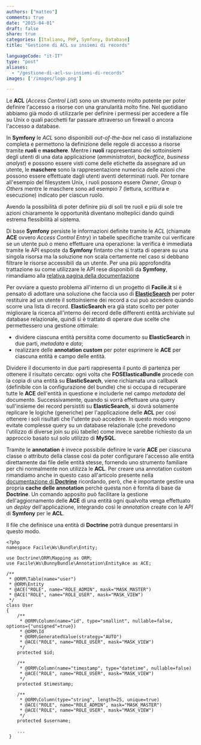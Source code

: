 ```yaml
---
authors: ["matteo"]
comments: true
date: "2015-04-01"
draft: false
share: true
categories: [Italiano, PHP, Symfony, Database]
title: "Gestione di ACL su insiemi di records"

languageCode: "it-IT"
type: "post"
aliases:
  - "/gestione-di-acl-su-insiemi-di-records"
images: ['/images/logo.png']

---
```

Le **ACL** (*Access Control List*) sono un strumento molto potente per poter definire l'accesso a risorse con una granularità molto fine. Nel quotidiano abbiamo già modo di utilizzarle per definire i permessi per accedere a file su Unix o quali pacchetti far passare attraverso un firewall o ancora l'accesso a database.

In **Symfony** le *ACL* sono disponibili *out-of-the-box* nel caso di installazione completa e permettono la definizione delle regole di accesso a risorse tramite **ruoli** e **maschere**. Mentre i **ruoli** rappresentano dei sottoinsiemi degli utenti di una data applicazione (*amministratori*, *backoffice*, *business analyst*) e possono essere visti come delle etichette da assegnare ad un utente, le **maschere** sono la rappresentazione numerica delle azioni che possono essere effettuate dagli utenti aventi determinati ruoli. Per tornare all'esempio del filesystem Unix, i ruoli possono essere *Owner*, *Group* o *Others* mentre le maschere sono ad esempio 7 (lettura, scrittura e esecuzione) indicato per ciascun ruolo.

Avendo la possibilità di poter definire più di soli tre ruoli e più di sole tre azioni chiaramente le opportunità diventano molteplici dando quindi estrema flessibilità al sistema.

Di base **Symfony** persiste le informazioni definite tramite le *ACL* (chiamate **ACE** ovvero *Access Control Entry*) in tabelle specifiche tramite cui verificare se un utente può o meno effettuare una operazione: la verifica è immediata tramite le API esposte da **Symfony** fintanto che si tratta di operare su una singola risorsa ma la soluzione non scala certamente nel caso si debbano filtrare le risorse accessibili da un utente. Per una più approfondita trattazione su come utilizzare le API rese disponibili da **Symfony**, rimandiamo alla [relativa pagina della documentazione](http://symfony.com/it/doc/current/cookbook/security/acl.html)

Per ovviare a questo problema all'interno di un progetto di **Facile.it** si è pensato di adottare una soluzione che faccia uso di [**ElasticSearch**](https://www.elastic.co/products/elasticsearch) per poter restituire ad un utente il sottoinsieme dei record a cui può accedere quando scorre una lista di record. **ElasticSearch** era già stato scelto per poter migliorare la ricerca all'interno dei record delle differenti entità archiviate sul database relazionale, quindi si è trattato di operare due scelte che permettessero una gestione ottimale:

* dividere ciascuna entità persitita come documento su **ElasticSearch** in due parti, *metadata* e *data*;
* realizzare delle **annotation custom** per poter esprimere le **ACE** per ciascuna entità e campo delle entità.

Dividere il documento in due parti rappresenta il punto di partenza per ottenere il risultato cercato: ogni volta che **FOSElasticaBundle** procede con la copia di una entità su **ElasticSearch**, viene richiamata una callback (definibile con la configurazione del bundle) che si occupa di recuperare tutte le **ACE** dell'entità in questione e includerle nel campo *metadata* del documento.
Successivamente, quando si vorrà effettuare una query sull'insieme dei record persistiti su **ElasticSearch**, si dovrà solamente replicare le logiche (generiche) per l'applicazione delle **ACL** per così ottenere i soli risultati che l'utente può accedere. In questo modo vengono evitate complesse query su un database relazionale (che prevedono l'utilizzo di diverse join su più tabelle) come invece sarebbe richiesto da un approccio basato sul solo utilizzo di **MySQL**.

Tramite le **annotation** è invece possibile definire le varie **ACE** per ciascuna classe o attributo della classe così da poter configurare l'accesso alle entità direttamente dai file delle entità stesse, fornendo uno strumento familiare per chi normalmente non utilizza le **ACL**. Per creare una annotation custom rimandiamo anche in questo caso all'articolo presente nella [documentazione di **Doctrine**](http://doctrine-common.readthedocs.org/en/latest/reference/annotations.html) ricordando, però, che è importante gestire una propria **cache delle annotation** perchè questa non è fornita di base da **Doctrine**. Un comando apposito può facilitare la gestione dell'aggiornamento delle **ACE** di una entità ogni qualvolta venga effettuato un *deploy* dell'applicazione, integrando così le *annotation* create con le *API* di **Symfony** per le **ACL**.

Il file che definisce una entità di **Doctrine** potrà dunque presentarsi in questo modo.

	<?php
    namespace Facile\Ws\Bundle\Entity;

    use Doctrine\ORM\Mapping as ORM;
    use Facile\Ws\BunnyBundle\Annotation\EntityAce as ACE;

    /**
     * @ORM\Table(name="user")
     * @ORM\Entity
     * @ACE("ROLE", name="ROLE_ADMIN", mask="MASK_MASTER")
     * @ACE("ROLE", name="ROLE_USER", mask="MASK_VIEW")
     */
    class User
    {
        /**
         * @ORM\Column(name="id", type="smallint", nullable=false, options={"unsigned"=true})
         * @ORM\Id
         * @ORM\GeneratedValue(strategy="AUTO")
         * @ACE("ROLE", name="ROLE_USER", mask="MASK_VIEW")
         */
        protected $id;

        /**
         * @ORM\Column(name="timestamp", type="datetime", nullable=false)
         * @ACE("ROLE", name="ROLE_USER", mask="MASK_VIEW")
         */
        protected $timestamp;

        /**
         * @ORM\Column(type="string", length=25, unique=true)
         * @ACE("ROLE", name="ROLE_ADMIN", mask="MASK_MASTER")
         * @ACE("ROLE", name="ROLE_USER", mask="MASK_VIEW")
         */
        protected $username;

        ...
     }

